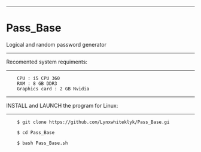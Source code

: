 __________________________________________________________________________________________________________________________________
# Pass_Base
Logical and random password generator
__________________________________________________________________________________________________________________________________
 Recomented system requiments:
 __________________________________________________________________________________________________________________________________
        CPU : i5 CPU 360 
        RAM : 8 GB DDR3
        Graphics card : 2 GB Nvidia  
_______________________________________________________________________________________________________________________________
INSTALL and LAUNCH the program for Linux:
__________________________________________________________________________________________________________________________________
        $ git clone https://github.com/Lynxwhiteklyk/Pass_Base.gi

        $ cd Pass_Base

        $ bash Pass_Base.sh     
